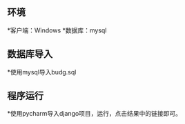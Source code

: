 环境
----
*客户端：Windows
*数据库：mysql

数据库导入
-------
*使用mysql导入budg.sql

程序运行
----------
*使用pycharm导入django项目，运行，点击结果中的链接即可。
